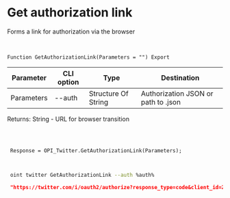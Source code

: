 ﻿---
sidebar_position: 1
---

# Get authorization link
 Forms a link for authorization via the browser


<br/>


`Function GetAuthorizationLink(Parameters = "") Export`

 | Parameter | CLI option | Type | Destination |
 |-|-|-|-|
 | Parameters | --auth | Structure Of String | Authorization JSON or path to .json |

 
 Returns: String - URL for browser transition

<br/>




```bsl title="Code example"
 
 Response = OPI_Twitter.GetAuthorizationLink(Parameters);
 
```
	


```sh title="CLI command example"
 
 oint twitter GetAuthorizationLink --auth %auth%

```

```json title="Result"
 "https://twitter.com/i/oauth2/authorize?response_type=code&client_id=ZG1vSmxlVTJXYi05M2c0ek9iV246MTpjaQ&redirect_uri=https%3A%2F%2Fapi.athenaeum.digital%2Fopi%2Fhs%2Ftwitter&scope=tweet.read%20tweet.write%20tweet.moderate.write%20users.read%20follows.read%20follows.write%20offline.access%20space.read%20mute.read%20mute.write%20like.read%20like.write%20list.read%20list.write%20block.read%20block.write%20bookmark.read%20bookmark.write&state=state&code_challenge=challenge&code_challenge_method=plain"
```
